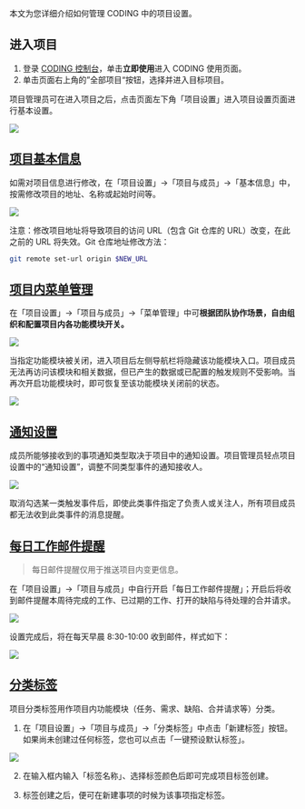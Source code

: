 本文为您详细介绍如何管理 CODING 中的项目设置。

## 进入项目

1. 登录 [CODING 控制台](https://console.cloud.tencent.com/coding)，单击**立即使用**进入 CODING 使用页面。
2. 单击页面右上角的”全部项目“按钮，选择并进入目标项目。

项目管理员可在进入项目之后，点击页面左下角「项目设置」进入项目设置页面进行基本设置。

![](https://help-assets.codehub.cn/enterprise/20220908174624.png)

## [项目基本信息](#config)

如需对项目信息进行修改，在「项目设置」->「项目与成员」->「基本信息」中，按需修改项目的地址、名称或起始时间等。

![](https://help-assets.codehub.cn/enterprise/20220908175230.png)


注意：修改项目地址将导致项目的访问 URL（包含 Git 仓库的 URL）改变，在此之前的 URL 将失效。Git 仓库地址修改方法：

```bash
git remote set-url origin $NEW_URL
```

## [项目内菜单管理](#switch)

在「项目设置」->「项目与成员」->「菜单管理」中可**根据团队协作场景，自由组织和配置项目内各功能模块开关。**

![](https://help-assets.codehub.cn/enterprise/20220908175304.png)

当指定功能模块被关闭，进入项目后左侧导航栏将隐藏该功能模块入口。项目成员无法再访问该模块和相关数据，但已产生的数据或已配置的触发规则不受影响。当再次开启功能模块时，即可恢复至该功能模块关闭前的状态。

![](https://help-assets.codehub.cn/enterprise/20220915114224.png)

## [通知设置](#notify)

成员所能够接收到的事项通知类型取决于项目中的通知设置。项目管理员轻点项目设置中的“通知设置”，调整不同类型事件的通知接收人。

![](https://help-assets.codehub.cn/enterprise/20220908181150.png)

取消勾选某一类触发事件后，即使此类事件指定了负责人或关注人，所有项目成员都无法收到此类事件的消息提醒。

## [每日工作邮件提醒](#email-reminder)

> 每日邮件提醒仅用于推送项目内变更信息。

在「项目设置」->「项目与成员」中自行开启「每日工作邮件提醒」；开启后将收到邮件提醒本周待完成的工作、已过期的工作、打开的缺陷与待处理的合并请求。


![](https://help-assets.codehub.cn/enterprise/20220824135847.png)

设置完成后，将在每天早晨 8:30-10:00 收到邮件，样式如下：

![](https://help-assets.codehub.cn/enterprise/20200417154352.png)

## [分类标签](#tag)

项目分类标签用作项目内功能模块（任务、需求、缺陷、合并请求等）分类。


1.  在「项目设置」->「项目与成员」->「分类标签」中点击「新建标签」按钮。
如果尚未创建过任何标签，您也可以点击「一键预设默认标签」。

![](https://help-assets.codehub.cn/enterprise/20210804154845.png)

2.  在输入框内输入「标签名称」、选择标签颜色后即可完成项目标签创建。


3.  标签创建之后，便可在新建事项的时候为该事项指定标签。
